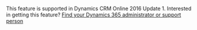 This feature is supported in Dynamics CRM Online 2016 Update 1. Interested in getting this feature? [Find your Dynamics 365 administrator or support person](http:///dynamics365/customer-engagement/basics/find-administrator-support.md)
